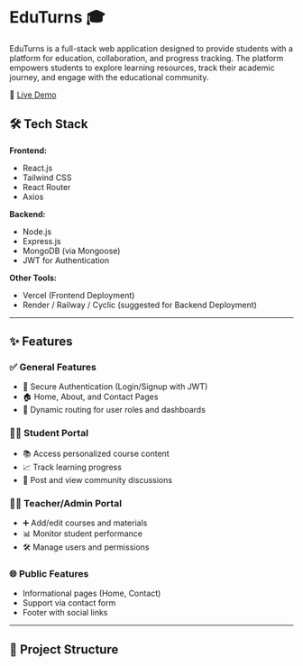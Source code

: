 # EduTurns 🎓

EduTurns is a full-stack web application designed to provide students with a platform for education, collaboration, and progress tracking. The platform empowers students to explore learning resources, track their academic journey, and engage with the educational community.

🔗 [Live Demo](https://eduturns.vercel.app)

## 🛠️ Tech Stack

**Frontend:**
- React.js
- Tailwind CSS
- React Router
- Axios

**Backend:**
- Node.js
- Express.js
- MongoDB (via Mongoose)
- JWT for Authentication

**Other Tools:**
- Vercel (Frontend Deployment)
- Render / Railway / Cyclic (suggested for Backend Deployment)

---

## ✨ Features

### ✅ General Features
- 🔐 Secure Authentication (Login/Signup with JWT)
- 🏠 Home, About, and Contact Pages
- 📄 Dynamic routing for user roles and dashboards

### 👩‍🎓 Student Portal
- 📚 Access personalized course content
- 📈 Track learning progress
- 💬 Post and view community discussions

### 🧑‍🏫 Teacher/Admin Portal
- ➕ Add/edit courses and materials
- 📊 Monitor student performance
- 🛠 Manage users and permissions

### 🌐 Public Features
- Informational pages (Home, Contact)
- Support via contact form
- Footer with social links

---

## 📁 Project Structure

